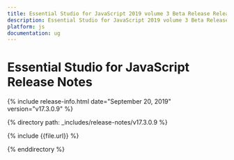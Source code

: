 ```yaml
---
title: Essential Studio for JavaScript 2019 volume 3 Beta Release Release Notes  
description: Essential Studio for JavaScript 2019 volume 3 Beta Release Release Notes  
platform: js
documentation: ug
---
```


# Essential Studio for JavaScript  Release Notes  

{% include release-info.html date="September 20, 2019"  version="v17.3.0.9" %} 


{% directory path: _includes/release-notes/v17.3.0.9 %}

{% include {{file.url}} %}

{% enddirectory %}